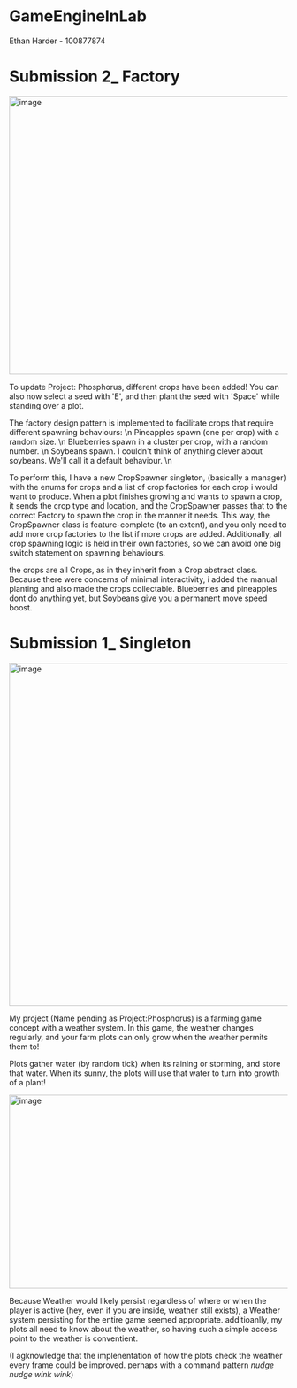 # GameEngineInLab

Ethan Harder - 100877874


# Submission 2_ Factory
<img width="637" height="503" alt="image" src="https://github.com/user-attachments/assets/c329fc09-0b9c-4fa8-b8a2-b561b3da57db" />

To update Project: Phosphorus, different crops have been added!
You can also now select a seed with 'E', and then plant the seed with 'Space' while standing over a plot.

The factory design pattern is implemented to facilitate crops that require different spawning behaviours: \n
Pineapples spawn (one per crop) with a random size. \n
Blueberries spawn in a cluster per crop, with a random number. \n
Soybeans spawn. I couldn't think of anything clever about soybeans. We'll call it a default behaviour. \n

To perform this, I have a new CropSpawner singleton, (basically a manager) with the enums for crops and a list of crop factories for each crop i would want to produce. When a plot finishes growing and wants to spawn a crop, it sends the crop type and location, and the CropSpawner passes that to the correct Factory to spawn the crop in the manner it needs. 
This way, the CropSpawner class is feature-complete (to an extent), and you only need to add more crop factories to the list if more crops are added. Additionally, all crop spawning logic is held in their own factories, so we can avoid one big switch statement on spawning behaviours.

the crops are all Crops, as in they inherit from a Crop abstract class.
Because there were concerns of minimal interactivity, i added the manual planting and also made the crops collectable. Blueberries and pineapples dont do anything yet, but Soybeans give you a permanent move speed boost.








# Submission 1_ Singleton
<img width="692" height="620" alt="image" src="https://github.com/user-attachments/assets/4416bddd-b304-4847-851d-4da17d0d3666" />


My project (Name pending as Project:Phosphorus) is a farming game concept with a weather system.
In this game, the weather changes regularly, and your farm plots can only grow when the weather permits them to!

Plots gather water (by random tick) when its raining or storming, and store that water.
When its sunny, the plots will use that water to turn into growth of a plant!



<img width="570" height="350" alt="image" src="https://github.com/user-attachments/assets/ad2516f8-77c5-4d00-a611-3497662abcdb" />

Because Weather would likely persist regardless of where or when the player is active (hey, even if you are inside, weather still exists), a Weather system persisting for the entire game seemed appropriate. additioanlly, my plots all need to know about the weather, so having such a simple access point to the weather is conventient.

(I agknowledge that the implenentation of how the plots check the weather every frame could be improved. perhaps with a command pattern *nudge nudge wink wink*)
